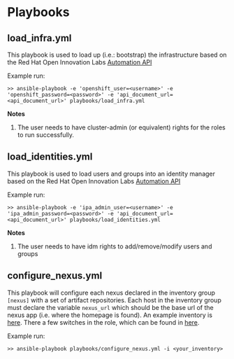 # Playbooks

## load_infra.yml
This playbook is used to load up (i.e.: bootstrap) the infrastructure based on the Red Hat Open Innovation Labs [Automation API](https://github.com/rht-labs/api-design)

Example run:

```
>> ansible-playbook -e 'openshift_user=<username>' -e 'openshift_password=<password>' -e 'api_document_url=<api_document_url>' playbooks/load_infra.yml
```

**Notes**
 1. The user needs to have cluster-admin (or equivalent) rights for the roles to run successfully.

## load_identities.yml
This playbook is used to load users and groups into an identity manager based on the Red Hat Open Innovation Labs [Automation API](https://github.com/rht-labs/api-design)

Example run:

```
>> ansible-playbook -e 'ipa_admin_user=<username>' -e 'ipa_admin_password=<password>' -e 'api_document_url=<api_document_url>' playbooks/load_identities.yml
```


**Notes**
 1. The user needs to have idm rights to add/remove/modify users and groups


## configure_nexus.yml
This playbook will configure each nexus declared in the inventory group `[nexus]` with a set of artifact repositories. Each host in the inventory group must declare the variable `nexus_url` which should be the base url of the nexus app (i.e. where the homepage is found). An example inventory is [here](../roles/configure-nexus/tests/inventory). There a few switches in the role, which can be found in [here](../roles/configure-nexus/defaults/main.yml).

Example run:

```
>> ansible-playbook playbooks/configure_nexus.yml -i <your_inventory>
```
